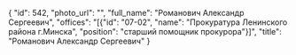 {
    "id": 542,
    "photo_url": "",
    "full_name": "Романович Александр Сергеевич",
    "offices": "[{\"id\": \"07-02\", \"name\": \"Прокуратура Ленинского района г.Минска\", \"position\": \"старший помощник прокурора\"}]",
    "title": "Романович Александр Сергеевич"
}